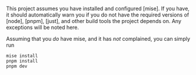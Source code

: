 This project assumes you have installed and configured [mise].  If you have, it should automatically warn you if you do not have the
required versions of [node], [pnpm], [just], and other build tools the project depends on.  Any exceptions will be noted here.

Assuming that you *do* have mise, and it has *not* complained, you can simply run

```
mise install
pnpm install
pnpm dev
```
